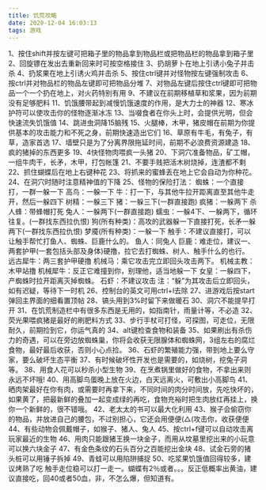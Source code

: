 ```yaml
---
title: 饥荒攻略
date: 2020-12-04 16:03:13
tags: 游戏
---
```

1、按住shift并按左键可把箱子里的物品拿到物品栏或把物品栏的物品拿到箱子里
2、回旋镖在发出去重新回来时可按空格接住
3、扔胡萝卜在地上引诱小兔子并击杀
4、扔浆果在地上引诱火鸡并击杀
5、按住ctrl键并对怪物按左键强制攻击
6、按ctrl并对物品栏的物品左键即可把物品分堆
7、对物品左键后按住ctrl键即可把物品一个一个扔在地上，对火药特别有用
9、不建议在前期移植草和浆果，因为前期没有足够肥料
11、饥饿腰带起到减慢饥饿速度的作用，是大力士的神器
12、寒冰护符可以使攻击你的怪物逐渐冰冻
13、当啜食者在你头上时，会提供光明，但会快速流失饥饿值
14、跳进虫洞降15脑残
15、火腿棒，木甲，猪皮帽在前期为你提供基本的攻击能力和不死之身，前期快速造出它们
16、草原有牛毛，有兔子，有草，造家首选
17、墙壁只是为了分离界限拖延时间，前期不必浪费资源建造
18、疯的猪掉的东西更多
19、4快怪物肉喂疯一头猪
20、下洞穴准备物品，矿工帽，一组牛肉干，长矛，木甲，打包帐篷
21、不要手贱把活木树烧掉，连渣都不剩
22、抓住蝴蝶后在地上右键种花
23、将抓来的蜜蜂丢在地上它会自动为你种花。
24、在洞穴时随时注意精神值的下降
25、怪物的保险打法：
蜘蛛：一个直接打，一群一躲一下
高鸟：一躲一下
牛：打一下，与其他牛拉开距离直至其他牛走开，然后一躲四下
树精：一躲三下
猪：一躲三下(一群直接跑)
疯猪：一躲两下
杀人蜂：带蜂帽打死
兔人：一躲两下(一群直接跑)
蠕虫：一躲4下、一躲两下，循环往复。(一群找东西拉仇恨)
狗(所有种类)：高攻的武器躲一下直接打死，长矛一躲两下(一群找东西拉仇恨)
梦魇(所有种类)：一躲一下
触手：不建议直接打，可以让触手帮忙打鱼人、蜘蛛、巨鹿什么的。
鱼人：同兔人
巨鹿：难走位，建议一、两套护甲(一套包括头部及身体)硬撸，拉它去打蜘蛛、树人、触手什么的也行。
远古犀牛：两三套护甲硬撸
机械马：乘它攻击完立即回头攻击两下。
机械主教：木甲站撸
机械犀牛：反正它难撞到你，别理他，适当地躲一下
女皇：一躲四下，产蜘蛛时拉开距离灭掉蜘蛛。
石虾：不建议攻击
注：“躲”为其攻击后立即回头，如有迟疑，等待下一时机
26、控制台的英文可用ctrl+l去除
27、进游戏后按start弹回主界面的细看置顶帖
28、镐头用到3%时留下来做暖石
30、洞穴不能提早打开
31、在饥荒制造栏中有很多东西是无用的，如指南针，雨量计等，不必造
32、荧光果喂疯猪是最好的刷肥料方式
33、步行手杖可打怪，可探图，可走位，无限耐久，前期捡到它，你运气真的
34、alt键检查食物和装备
35、如果刷出有杀伤力的奇遇，可以在旁边放蜘蛛巢，你将会收获无限腺体和蜘蛛网，3组左右的腐烂食物，最好最后收获，否则小心点捡。
36、石虾的繁殖能力强，带到地上要么守家，要么破坏生态平衡
37、有时候破坏性开发也是需要的，如烧树，挖兔子洞等。
38、用食人花可以秒杀小型生物
39、在烹煮锅里做好的食物，不拿出来则永远不坏哦!
40、用高脚鸟蛋晚上放在火边，白天远离火，可敷出小高脚鸟
41、晒肉架最好在你有肉，或需要时再拿下来，不同时间的肉分时间放，先吃快坏的，如果黄了，把最新鲜的叠加一起变成绿的再吃，食物充裕时把生肉放红再挂上，换你一个新鲜的，很不错哦。
42、老太太的书可以最大化利用
43、猴子会偷窃你的物品，并放进自己的腰包，不过别担心，它还会用便便(△(攻击你，收获便便
44、有些动物会佩戴帽子，如猴子、猪人、兔人
45、按ctrl+f键可以自动攻击离玩家最近的生物
46、用肉只能跟猪王换一块金子，而用从坟墓里挖出来的小玩意可以换六块金子
47、有金色条纹的石头百分之百能挖出金块
48、试金石旁的猪头桩可以用锤子拆掉
49、青蛙可以用陷阱捕捉
50、吃浆果饥饿值回得较多，建议烤熟了吃
触手走位稳可以打一走一。蝴蝶有2％或者。。。反正低概率出黄油，建议直接吃，回40或者50血，非，不怎么爆，但知道有。

